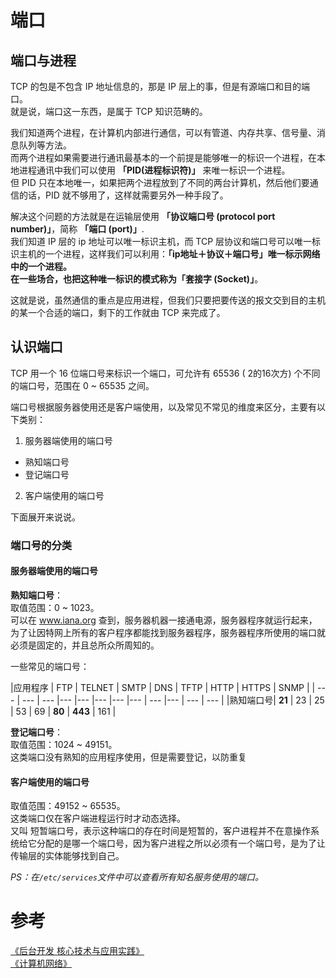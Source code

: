 # 端口
## 端口与进程
TCP 的包是不包含 IP 地址信息的，那是 IP 层上的事，但是有源端口和目的端口。    
就是说，端口这一东西，是属于 TCP 知识范畴的。    

我们知道两个进程，在计算机内部进行通信，可以有管道、内存共享、信号量、消息队列等方法。    
而两个进程如果需要进行通讯最基本的一个前提是能够唯一的标识一个进程，在本地进程通讯中我们可以使用 **「PID(进程标识符)」** 来唯一标识一个进程。    
但 PID 只在本地唯一，如果把两个进程放到了不同的两台计算机，然后他们要通信的话，PID 就不够用了，这样就需要另外一种手段了。    

解决这个问题的方法就是在运输层使用 **「协议端口号 (protocol port number)」**，简称 **「端口 (port)」**.    
我们知道 IP 层的 ip 地址可以唯一标识主机，而 TCP 层协议和端口号可以唯一标识主机的一个进程，这样我们可以利用：**「ip地址＋协议＋端口号」**唯一标示网络中的一个进程。    
在一些场合，也把这种唯一标识的模式称为**「套接字 (Socket)」**。    

这就是说，虽然通信的重点是应用进程，但我们只要把要传送的报文交到目的主机的某一个合适的端口，剩下的工作就由 TCP 来完成了。    

## 认识端口
TCP 用一个 16 位端口号来标识一个端口，可允许有 65536 ( 2的16次方) 个不同的端口号，范围在 0 ~ 65535 之间。    

端口号根据服务器使用还是客户端使用，以及常见不常见的维度来区分，主要有以下类别：

1. 服务器端使用的端口号
  - 熟知端口号
  - 登记端口号
2. 客户端使用的端口号

下面展开来说说。    
### 端口号的分类
#### 服务器端使用的端口号
**熟知端口号**：    
取值范围：0 ~ 1023。    
可以在 www.iana.org 查到，服务器机器一接通电源，服务器程序就运行起来，为了让因特网上所有的客户程序都能找到服务器程序，服务器程序所使用的端口就必须是固定的，并且总所众所周知的。    

一些常见的端口号：    

|应用程序 | FTP | TELNET | SMTP | DNS | TFTP | HTTP | HTTPS | SNMP |
| --- | --- | --- |--- |--- |--- |--- |--- | --- |--- | --- | --- |
|熟知端口号| **21** | 23 | 25 | 53 | 69 | **80** | **443** | 161 |

**登记端口号**：    
取值范围：1024 ~ 49151。    
这类端口没有熟知的应用程序使用，但是需要登记，以防重复

#### 客户端使用的端口号
取值范围：49152 ~ 65535。    
这类端口仅在客户端进程运行时才动态选择。    
又叫 短暂端口号，表示这种端口的存在时间是短暂的，客户进程并不在意操作系统给它分配的是哪一个端口号，因为客户进程之所以必须有一个端口号，是为了让传输层的实体能够找到自己。    

*PS：在`/etc/services`文件中可以查看所有知名服务使用的端口。*

# 参考
[《后台开发 核心技术与应用实践》](https://book.douban.com/subject/26850616/)    
[《计算机网络》](https://book.douban.com/subject/2970300/)
